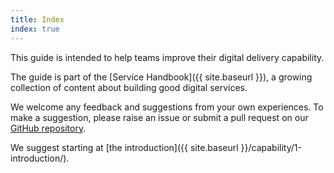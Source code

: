 ```yaml
---
title: Index
index: true
---
```


This guide is intended to help teams improve their digital delivery capability.

The guide is part of the [Service Handbook]({{ site.baseurl }}), a growing collection of content about building good digital services.

We welcome any feedback and suggestions from your own experiences. To make a suggestion, please raise an issue or submit a pull request on our [GitHub repository](https://github.com/ausdto/service-handbook).

We suggest starting at [the introduction]({{ site.baseurl }}/capability/1-introduction/).
